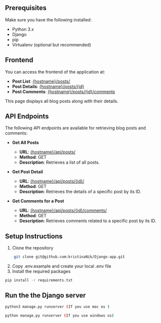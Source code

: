 ## Prerequisites

Make sure you have the following installed:

- Python 3.x
- Django
- pip
- Virtualenv (optional but recommended)

## Frontend

You can access the frontend of the application at:

- **Post List**: [{hostname}/posts/]({hostname}/posts/)
- **Post Details**: [{hostname}/posts/{id}]({hostname}/posts/{id})
- **Post Comments**: [{hostname}/posts/{id}/comments]({hostname}/posts/{id}/comments)

This page displays all blog posts along with their details.

## API Endpoints

The following API endpoints are available for retrieving blog posts and comments:

- **Get All Posts**
  - **URL**: [{hostname}/api/posts/](/api/posts/)
  - **Method**: GET
  - **Description**: Retrieves a list of all posts.

- **Get Post Detail**
  - **URL**: [{hostname}/api/posts/{id}/]({hostname}/api/posts/{id}/)
  - **Method**: GET
  - **Description**: Retrieves the details of a specific post by its ID.

- **Get Comments for a Post**
  - **URL**: [{hostname}/api/posts/{id}/comments/]({hostname}/api/posts/{id}/comments/)
  - **Method**: GET
  - **Description**: Retrieves comments related to a specific post by its ID.

## Setup Instructions

1. Clone the repository
```bash
    git clone git@github.com:kristinaNik/Django-app.git
```
2. Copy .env.example and create your local .env file
3. Install the required packages
```bash
pip install -r requirements.txt
```

## Run the the Django server
```bash
python3 manage.py runserver (If you use mac os )
```
```bash
python manage.py runserver (If you use windows os)
```
